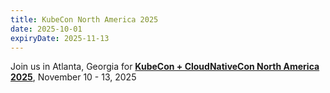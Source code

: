 ```yaml
---
title: KubeCon North America 2025
date: 2025-10-01
expiryDate: 2025-11-13
---
```


<i class="fas fa-bullhorn"></i> Join us in Atlanta, Georgia for [**KubeCon +
CloudNativeCon North America 2025**][register], November 10 - 13, 2025

[register]:
  https://events.linuxfoundation.org/kubecon-cloudnativecon-north-america/register/
